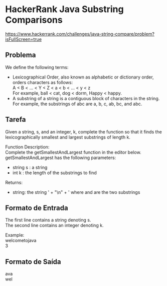 # HackerRank Java Substring Comparisons
https://www.hackerrank.com/challenges/java-string-compare/problem?isFullScreen=true
## Problema

We define the following terms: <br>

* Lexicographical Order, also known as alphabetic or dictionary order, orders characters as follows: <br>
A < B < ... < Y < Z < a < b < ... < y < z <br>
For example, ball < cat, dog < dorm, Happy < happy. <br> 
* A substring of a string is a contiguous block of characters in the string. For example, the substrings of abc are a, b, c, ab, bc, and abc. <br>

## Tarefa 

Given a string, s, and an integer, k, complete the function so that it finds the lexicographically smallest and largest substrings of length k. <br>

Function Description:  <br>
Complete the getSmallestAndLargest function in the editor below. <br>
getSmallestAndLargest has the following parameters: <br>
* string s : a string
* int k : the length of the substrings to find

Returns:<br> 
* string: the string ' + "\n" + ' where and are the two substrings

## Formato de Entrada

The first line contains a string denoting s. <br>
The second line contains an integer denoting k. <br>

Example: <br>
welcometojava <br>
3

## Formato de Saída

ava <br>
wel
